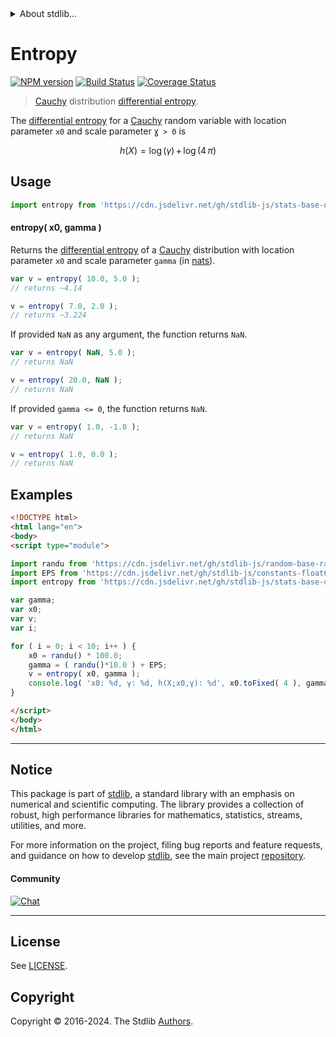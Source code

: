 <!--

@license Apache-2.0

Copyright (c) 2018 The Stdlib Authors.

Licensed under the Apache License, Version 2.0 (the "License");
you may not use this file except in compliance with the License.
You may obtain a copy of the License at

   http://www.apache.org/licenses/LICENSE-2.0

Unless required by applicable law or agreed to in writing, software
distributed under the License is distributed on an "AS IS" BASIS,
WITHOUT WARRANTIES OR CONDITIONS OF ANY KIND, either express or implied.
See the License for the specific language governing permissions and
limitations under the License.

-->


<details>
  <summary>
    About stdlib...
  </summary>
  <p>We believe in a future in which the web is a preferred environment for numerical computation. To help realize this future, we've built stdlib. stdlib is a standard library, with an emphasis on numerical and scientific computation, written in JavaScript (and C) for execution in browsers and in Node.js.</p>
  <p>The library is fully decomposable, being architected in such a way that you can swap out and mix and match APIs and functionality to cater to your exact preferences and use cases.</p>
  <p>When you use stdlib, you can be absolutely certain that you are using the most thorough, rigorous, well-written, studied, documented, tested, measured, and high-quality code out there.</p>
  <p>To join us in bringing numerical computing to the web, get started by checking us out on <a href="https://github.com/stdlib-js/stdlib">GitHub</a>, and please consider <a href="https://opencollective.com/stdlib">financially supporting stdlib</a>. We greatly appreciate your continued support!</p>
</details>

# Entropy

[![NPM version][npm-image]][npm-url] [![Build Status][test-image]][test-url] [![Coverage Status][coverage-image]][coverage-url] <!-- [![dependencies][dependencies-image]][dependencies-url] -->

> [Cauchy][cauchy-distribution] distribution [differential entropy][entropy].

<!-- Section to include introductory text. Make sure to keep an empty line after the intro `section` element and another before the `/section` close. -->

<section class="intro">

The [differential entropy][entropy] for a [Cauchy][cauchy-distribution] random variable with location parameter `x0` and scale parameter `Ɣ > 0` is

<!-- <equation class="equation" label="eq:cauchy_entropy" align="center" raw="h\left( X \right) = \log(\gamma)\,+\,\log(4\,\pi)" alt="Differential entropy for a Cauchy distribution."> -->

```math
h\left( X \right) = \log(\gamma)\,+\,\log(4\,\pi)
```

<!-- <div class="equation" align="center" data-raw-text="h\left( X \right) = \log(\gamma)\,+\,\log(4\,\pi)" data-equation="eq:cauchy_entropy">
    <img src="https://cdn.jsdelivr.net/gh/stdlib-js/stdlib@51534079fef45e990850102147e8945fb023d1d0/lib/node_modules/@stdlib/stats/base/dists/cauchy/entropy/docs/img/equation_cauchy_entropy.svg" alt="Differential entropy for a Cauchy distribution.">
    <br>
</div> -->

<!-- </equation> -->

</section>

<!-- /.intro -->

<!-- Package usage documentation. -->



<section class="usage">

## Usage

```javascript
import entropy from 'https://cdn.jsdelivr.net/gh/stdlib-js/stats-base-dists-cauchy-entropy@esm/index.mjs';
```

#### entropy( x0, gamma )

Returns the [differential entropy][entropy] of a [Cauchy][cauchy-distribution] distribution with location parameter `x0` and scale parameter `gamma` (in [nats][nats]).

```javascript
var v = entropy( 10.0, 5.0 );
// returns ~4.14

v = entropy( 7.0, 2.0 );
// returns ~3.224
```

If provided `NaN` as any argument, the function returns `NaN`.

```javascript
var v = entropy( NaN, 5.0 );
// returns NaN

v = entropy( 20.0, NaN );
// returns NaN
```

If provided `gamma <= 0`, the function returns `NaN`.

```javascript
var v = entropy( 1.0, -1.0 );
// returns NaN

v = entropy( 1.0, 0.0 );
// returns NaN
```

</section>

<!-- /.usage -->

<!-- Package usage notes. Make sure to keep an empty line after the `section` element and another before the `/section` close. -->

<section class="notes">

</section>

<!-- /.notes -->

<!-- Package usage examples. -->

<section class="examples">

## Examples

<!-- eslint no-undef: "error" -->

```html
<!DOCTYPE html>
<html lang="en">
<body>
<script type="module">

import randu from 'https://cdn.jsdelivr.net/gh/stdlib-js/random-base-randu@esm/index.mjs';
import EPS from 'https://cdn.jsdelivr.net/gh/stdlib-js/constants-float64-eps@esm/index.mjs';
import entropy from 'https://cdn.jsdelivr.net/gh/stdlib-js/stats-base-dists-cauchy-entropy@esm/index.mjs';

var gamma;
var x0;
var v;
var i;

for ( i = 0; i < 10; i++ ) {
    x0 = randu() * 100.0;
    gamma = ( randu()*10.0 ) + EPS;
    v = entropy( x0, gamma );
    console.log( 'x0: %d, γ: %d, h(X;x0,γ): %d', x0.toFixed( 4 ), gamma.toFixed( 4 ), v.toFixed( 4 ) );
}

</script>
</body>
</html>
```

</section>

<!-- /.examples -->

<!-- Section to include cited references. If references are included, add a horizontal rule *before* the section. Make sure to keep an empty line after the `section` element and another before the `/section` close. -->

<section class="references">

</section>

<!-- /.references -->

<!-- Section for related `stdlib` packages. Do not manually edit this section, as it is automatically populated. -->

<section class="related">

</section>

<!-- /.related -->

<!-- Section for all links. Make sure to keep an empty line after the `section` element and another before the `/section` close. -->


<section class="main-repo" >

* * *

## Notice

This package is part of [stdlib][stdlib], a standard library with an emphasis on numerical and scientific computing. The library provides a collection of robust, high performance libraries for mathematics, statistics, streams, utilities, and more.

For more information on the project, filing bug reports and feature requests, and guidance on how to develop [stdlib][stdlib], see the main project [repository][stdlib].

#### Community

[![Chat][chat-image]][chat-url]

---

## License

See [LICENSE][stdlib-license].


## Copyright

Copyright &copy; 2016-2024. The Stdlib [Authors][stdlib-authors].

</section>

<!-- /.stdlib -->

<!-- Section for all links. Make sure to keep an empty line after the `section` element and another before the `/section` close. -->

<section class="links">

[npm-image]: http://img.shields.io/npm/v/@stdlib/stats-base-dists-cauchy-entropy.svg
[npm-url]: https://npmjs.org/package/@stdlib/stats-base-dists-cauchy-entropy

[test-image]: https://github.com/stdlib-js/stats-base-dists-cauchy-entropy/actions/workflows/test.yml/badge.svg?branch=v0.2.2
[test-url]: https://github.com/stdlib-js/stats-base-dists-cauchy-entropy/actions/workflows/test.yml?query=branch:v0.2.2

[coverage-image]: https://img.shields.io/codecov/c/github/stdlib-js/stats-base-dists-cauchy-entropy/main.svg
[coverage-url]: https://codecov.io/github/stdlib-js/stats-base-dists-cauchy-entropy?branch=main

<!--

[dependencies-image]: https://img.shields.io/david/stdlib-js/stats-base-dists-cauchy-entropy.svg
[dependencies-url]: https://david-dm.org/stdlib-js/stats-base-dists-cauchy-entropy/main

-->

[chat-image]: https://img.shields.io/gitter/room/stdlib-js/stdlib.svg
[chat-url]: https://app.gitter.im/#/room/#stdlib-js_stdlib:gitter.im

[stdlib]: https://github.com/stdlib-js/stdlib

[stdlib-authors]: https://github.com/stdlib-js/stdlib/graphs/contributors

[umd]: https://github.com/umdjs/umd
[es-module]: https://developer.mozilla.org/en-US/docs/Web/JavaScript/Guide/Modules

[deno-url]: https://github.com/stdlib-js/stats-base-dists-cauchy-entropy/tree/deno
[deno-readme]: https://github.com/stdlib-js/stats-base-dists-cauchy-entropy/blob/deno/README.md
[umd-url]: https://github.com/stdlib-js/stats-base-dists-cauchy-entropy/tree/umd
[umd-readme]: https://github.com/stdlib-js/stats-base-dists-cauchy-entropy/blob/umd/README.md
[esm-url]: https://github.com/stdlib-js/stats-base-dists-cauchy-entropy/tree/esm
[esm-readme]: https://github.com/stdlib-js/stats-base-dists-cauchy-entropy/blob/esm/README.md
[branches-url]: https://github.com/stdlib-js/stats-base-dists-cauchy-entropy/blob/main/branches.md

[stdlib-license]: https://raw.githubusercontent.com/stdlib-js/stats-base-dists-cauchy-entropy/main/LICENSE

[cauchy-distribution]: https://en.wikipedia.org/wiki/Cauchy_distribution

[entropy]: https://en.wikipedia.org/wiki/Entropy_%28information_theory%29

[nats]: https://en.wikipedia.org/wiki/Nat_%28unit%29

</section>

<!-- /.links -->
